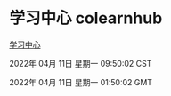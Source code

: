 # 学习中心 colearnhub
[学习中心](http://59.174.26.18:56308/colearnhub/)

2022年 04月 11日 星期一 09:50:02 CST

2022年 04月 11日 星期一 01:50:02 GMT
